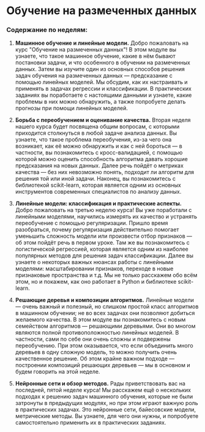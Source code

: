 # Обучение на размеченных данных

### Содержание по неделям:
 1. **Машинное обучение и линейные модели.** Добро пожаловать на курс "Обучение на размеченных данных"! В этом модуле вы узнаете, что такое машинное обучение, какие в нём бывают постановки задачи, и что особенного в обучении на размеченных данных. Затем вы изучите один из основных способов решения задач обучения на размеченных данных — предсказание с помощью линейных моделей. Мы обсудим, как их настраивать и применять в задачах регрессии и классификации. В практических заданиях вы поработаете с настоящими данными и узнаете, какие проблемы в них можно обнаружить, а также попробуете делать прогнозы при помощи линейных моделей.
 
 2. **Борьба с переобучением и оценивание качества.** Вторая неделя нашего курса будет посвящена общим вопросам, с которыми приходится столкнуться в любой задаче анализа данных. Вы узнаете, что такое проблема переобучения, из-за чего она возникает, как её можно обнаружить и как с ней бороться — в частности, вы познакомитесь с кросс-валидацией, с помощью которой можно оценить способность алгоритма давать хорошие предсказания на новых данных. Далее речь пойдёт о метриках качества — без них невозможно понять, подходит ли алгоритм для решения той или иной задачи. Наконец, вы познакомитесь с библиотекой scikit-learn, которая является одним из основных инструментов современных специалистов по анализу данных.
 
 3. **Линейные модели: классификация и практические аспекты.** Добро пожаловать на третью неделю курса! Вы уже поработали с линейными моделями, научились измерять их качество и устранять переобучение с помощью регуляризации. Пришло время разобраться, почему регуляризация действительно помогает уменьшить сложность модели или произвести отбор признаков — об этом пойдёт речь в первом уроке. Там же вы познакомитесь с логистической регрессией, которая является одним из наиболее популярных методов для решения задач классификации. Далее вы узнаете о некоторых важных нюансах работы с линейными моделями: масштабировании признаков, переходе в новые признаковые пространства и т.д. Мы не только расскажем обо всём этом, но и покажем, как оно работает в Python и библиотеке scikit-learn.
 
 4. **Решающие деревья и композиции алгоритмов.** Линейные модели — очень важный и полезный, но слишком простой класс алгоритмов в машинном обучении; не во всех задачах они позволяют добиться желаемого качества. В этом модуле вы познакомитесь с новым семейством алгоритмов — решающими деревьями. Они во многом являются полной противоположностью линейных моделей. В частности, сами по себе они очень сложны и подвержены переобучению. При этом оказывается, что если объединить много деревьев в одну сложную модель, то можно получить очень качественное решение. Об этом крайне важном подходе — построении композиций решающих деревьев — мы в основном и будем говорить на этой неделе.
 
 5. **Нейронные сети и обзор методов.** Рады приветствовать вас на последней, пятой неделе курса! Мы расскажем ещё о нескольких подходах к решению задач машинного обучения, которые не были затронуты в предыдущих модулях, но при этом играют важную роль в практических задачах. Это нейронные сети, байесовские модели, метрические методы. Вы узнаете, для чего они нужны, и попробуете самостоятельно применить их в практических заданиях.
